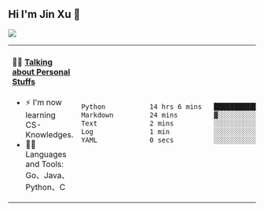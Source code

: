 
## Hi I'm Jin Xu 👋
![](https://komarev.com/ghpvc/?username=jiayouxujin&color=brightgreen&label=PROFILE+VIEWS)



<table align="center">
<tr>
<td valign="top" width="60%">

#### 🏋️‍♀️ <a href="https://github.com/jiayouxujin" target="_blank">Talking about Personal Stuffs</a>
<!-- recent_releases starts -->

- ⚡  I'm now learning CS-Knowledges.  
- 🏊‍♂️ Languages and Tools: Go、Java、Python、C
<!-- recent_releases ends -->
</td>
<td>
 
<!--START_SECTION:waka-->

```txt
Python           14 hrs 6 mins   ████████████████████████▒   96.79 %
Markdown         24 mins         ▓░░░░░░░░░░░░░░░░░░░░░░░░   02.81 %
Text             2 mins          ░░░░░░░░░░░░░░░░░░░░░░░░░   00.24 %
Log              1 min           ░░░░░░░░░░░░░░░░░░░░░░░░░   00.13 %
YAML             0 secs          ░░░░░░░░░░░░░░░░░░░░░░░░░   00.02 %
```

<!--END_SECTION:waka-->
 
</td>
</tr>
</table>





